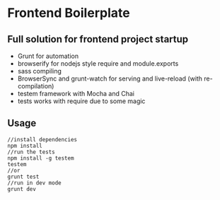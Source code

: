 # Frontend Boilerplate

## Full solution for frontend project startup
* Grunt for automation
* browserify for nodejs style require and module.exports
* sass compiling
* BrowserSync and grunt-watch for serving and live-reload (with re-compilation)
* testem framework with Mocha and Chai  
* tests works with require due to some magic

## Usage
    
    //install dependencies
    npm install
    //run the tests
    npm install -g testem
    testem
    //or
    grunt test
    //run in dev mode
    grunt dev
